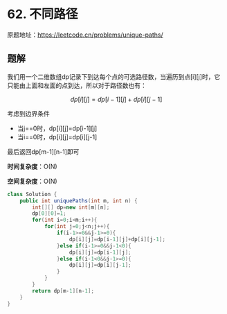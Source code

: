 # 62. 不同路径
原题地址：https://leetcode.cn/problems/unique-paths/

## 题解
我们用一个二维数组dp记录下到达每个点的可选路径数，当遍历到点[i][j]时，它只能由上面和左面的点到达，所以对于路径数也有：

$$dp[i][j]=dp[i-1][j]+dp[i][j-1]$$

考虑到边界条件
- 当j==0时，dp[i][j]=dp[i-1][j]
- 当i==0时，dp[i][j]=dp[i][j-1]

最后返回dp[m-1][n-1]即可

**时间复杂度**：O(N)

**空间复杂度**：O(N)
```java
class Solution {
    public int uniquePaths(int m, int n) {
        int[][] dp=new int[m][n];
        dp[0][0]=1;
        for(int i=0;i<m;i++){
            for(int j=0;j<n;j++){
                if(i-1>=0&&j-1>=0){
                    dp[i][j]=dp[i-1][j]+dp[i][j-1];
                }else if(i-1>=0&&j-1<0){
                    dp[i][j]=dp[i-1][j];
                }else if(i-1<0&&j-1>=0){
                    dp[i][j]=dp[i][j-1];
                }
            }
        }
        return dp[m-1][n-1];
    }
}
```